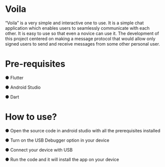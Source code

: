 # Voila
“Voila” is a very simple and interactive one to use. It is a simple chat application which
enables users to seamlessly communicate with each other. It is easy to use so that even a
novice can use it. The development of this project centered on making a message protocol
that would allow only signed users to send and receive messages from some other
personal user.

# Pre-requisites
● Flutter

● Android Studio

● Dart

# How to use?
● Open the source code in android studio with all the prerequisites installed

● Turn on the USB Debugger option in your device

● Connect your device with USB

● Run the code and it will install the app on your device
